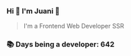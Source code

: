 ### Hi 👋 I&#39;m Juani 🦁

> I&#39;m a Frontend Web Developer SSR

### 📚 Days being a developer: 642
